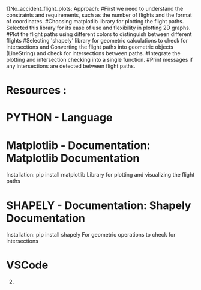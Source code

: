 1)No_accident_flight_plots:
Approach:
#First we need to understand the constraints and requirements, such as the number of flights and the format of coordinates.
#Choosing matplotlib library for plotting the flight paths. Selected this library for its ease of use and flexibility in plotting 2D graphs.
#Plot the flight paths using different colors to distinguish between different flights
#Selecting 'shapely' library for geometric calculations to check for intersections and Converting the flight paths into geometric objects (LineString) and check for intersections between paths.
#Integrate the plotting and intersection checking into a single function.
#Print messages if any intersections are detected between flight paths.
# Resources :
# PYTHON - Language
# Matplotlib -  Documentation: Matplotlib Documentation
  Installation: pip install matplotlib
  Library for plotting and visualizing the flight paths
# SHAPELY - Documentation: Shapely Documentation
  Installation: pip install shapely
  For geometric operations to check for intersections
# VSCode

2) 
